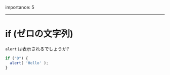 importance: 5

---

# if (ゼロの文字列)

`alert` は表示されるでしょうか?

```js
if ("0") {
  alert( 'Hello' );
}
```
